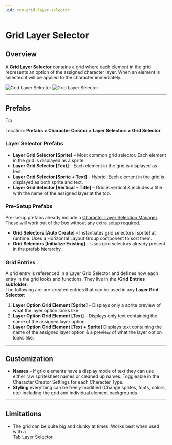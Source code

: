 ```yaml
---
uid: ccm-grid-layer-selector
---
```


# Grid Layer Selector

## Overview

A **Grid Layer Selector** contains a grid where each element in the grid represents an option of the assigned character layer. When an element is selected it will be applied to the character immediately.

![Grid Layer Selector](~/images/grid-layer-selector.png)
![Grid Layer Selector](~/images/grid-layer-selector-variant-2.png)

---

## Prefabs

> [!TIP]
> Location: **Prefabs > Character Creator > Layer Selectors > Grid Selector**

### Layer Selector Prefabs
- **Layer Grid Selector [Sprite]** – Most common grid selector. Each element in the grid is displayed as a sprite.  
- **Layer Grid Selector [Text]** – Each element in the grid is displayed as text.  
- **Layer Grid Selector [Sprite + Text]** - Hybrid. Each element in the grid is displayed as both sprite and text.  
- **Layer Grid Selector [Vertical + Title]** – Grid is vertical & includes a title with the name of the assigned layer at the top.  

### Pre-Setup Prefabs
Pre-setup prefabs already include a [Character Layer Selection Manager](xref:ccm-layer-selector-setup#character-layer-selection-manager).  
These will work out of the box without any extra setup required.

- **Grid Selectors [Auto Create]** – Instantiates grid selectors [sprite] at runtime. Uses a Horizontal Layout Group component to sort them.  
- **Grid Selectors [Initialize Existing]** – Uses grid selectors already present in the prefab hierarchy.  

### Grid Entries
A grid entry is referenced in a Layer Grid Selector and defines how each entry in the grid looks and functions.
They live in the **/Grid Entries subfolder**.  
The following are pre-created entries that can be used in any **Layer Grid Selector**:
1. **Layer Option Grid Element [Sprite]** - Displays only a sprite preview of what the layer option looks like.
2. **Layer Option Grid Element [Text]** - Displays only text containing the name of the assigned layer option.
3. **Layer Option Grid Element [Text + Sprite]** Displays text containing the name of the assigned layer option & a preview of what the layer option looks like.

---

## Customization

- **Names** – If grid elements have a display mode of text they can use either raw spritesheet names or cleaned up names. Toggleable in the Character Creator Settings for each Character Type.
- **Styling** everything can be freely modified (Change sprites, fonts, colors, etc) including the grid and individual element backgrounds.

---

## Limitations

- The grid can be quite big and clunky at times. Works best when used with a  
[Tab Layer Selector](xref:ccm-tab-layer-selector).